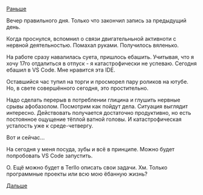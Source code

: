 [Раньше](2019.06.03.md)

Вечер правильного дня.
Только что закончил запись за предыдущий день.

Когда проснулся, вспомнил о связи двигательньной активноти с нервной деятельностью. Помахал руками. Получилось вяленько.

На работе сразу навалилась суета, пришлось ебашить. Учитывая, что я хочу 17го отдалиться в отпуск - я катастрофически не успеваю.
Сегодня ебашил в VS Code. Мне нравится эта IDE.

Оставшийся час тупил на торги и просморел пару роликов на ютубе. Но, в свете совершённого сегодня, это простительно.

Надо сделать перерыв в потреблении глицина и глушить нервные срывы афобазолом. Посмотрим как пойдут дела.
Ситуация выглядит интересно. Действовать получается достаточно продуктивно, но есть постоянное ощущение тёплой ватной головы. И катастрофическая усталость уже к среде-четвергу.

Вот и сейчас...

На сегодня у меня посуда, зубы и всё в принципе.
Можно будет попробовать VS Code запустить.

О. Ещё можно будет в Terllo описать свои задачи. Хм. Только программные проекты или всю мою ёбанную жизнь?

 [Дальше](2019.06.05.md)